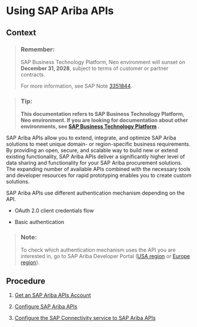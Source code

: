 <!-- loio380422658baa4dca966555efc7b364bf -->

# Using SAP Ariba APIs



## Context

> ### Remember:  
> SAP Business Technology Platform, Neo environment will sunset on **December 31, 2028**, subject to terms of customer or partner contracts.
> 
> For more information, see SAP Note [3351844](https://me.sap.com/notes/3351844).

> ### Tip:  
> **This documentation refers to SAP Business Technology Platform, Neo environment. If you are looking for documentation about other environments, see [SAP Business Technology Platform](https://help.sap.com/docs/btp/sap-business-technology-platform/sap-business-technology-platform?version=Cloud) .**

SAP Ariba APIs allow you to extend, integrate, and optimize SAP Ariba solutions to meet unique domain- or region-specific business requirements. By providing an open, secure, and scalable way to build new or extend existing functionality, SAP Ariba APIs deliver a significantly higher level of data sharing and functionality for your SAP Ariba procurement solutions. The expanding number of available APIs combined with the necessary tools and developer resources for rapid prototyping enables you to create custom solutions.

SAP Ariba APIs use different authentication mechanism depending on the API.

-   OAuth 2.0 client credentials flow

-   Basic authentication


> ### Note:  
> To check which authentication mechanism uses the API you are interested in, go to SAP Ariba Developer Portal \([USA region](https://developer.ariba.com/api/) or [Europe region](https://eu.developer.ariba.com/api/)\).



## Procedure

1.  [Get an SAP Ariba APIs Account](get-an-sap-ariba-apis-account-f7dbeb2.md)

2.  [Configure SAP Ariba APIs](configure-sap-ariba-apis-c523842.md)

3.  [Configure the SAP Connectivity service to SAP Ariba APIs](configure-the-sap-connectivity-service-to-sap-ariba-apis-139d777.md)


